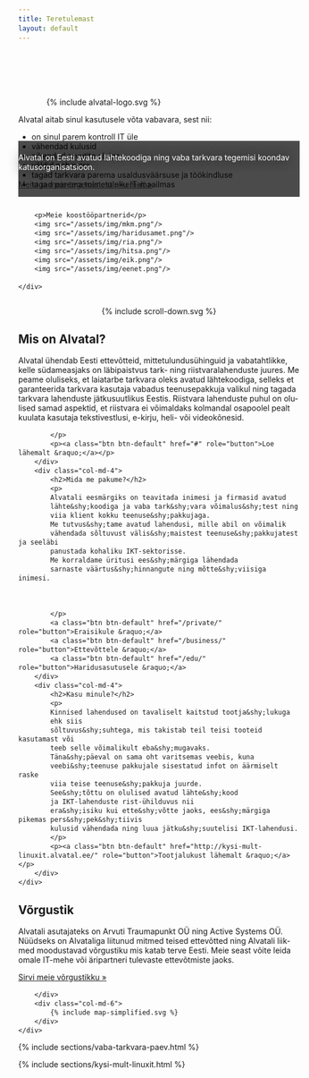 ```yaml
---
title: Teretulemast
layout: default
---
```


<div class="container" id="gallery" style="padding-top:6em; margin: 0 auto;">
    <div class="row">
        <div class="col-md-4">
            <div style="width: 80%; margin: auto;">
                {% include alvatal-logo.svg %}
            </div>
        </div>
        <div class="col-md-8" class="advertise">
            <p>Alvatal aitab sinul kasutusele võta vabavara, sest nii:</p>
            <ul class="ticks">
                <li>on sinul parem kontroll IT üle</li>
                <li>vähendad kulusid</li>
                <li>pikendad arvutite eluiga</li>
                <li>väldid pahavara</li>
                <li>tagad tarkvara parema usaldusväärsuse ja töökindluse</li>
                <li>tagad parema toimetuleku IT-maailmas</li>
            </ul>
        </div>
    </div>
</div>

<div style="background-color: rgba(0,0,0,0.7); position: relative; top:-100px; height:100px; margin-bottom:-90px; display:block;">
    <div class="container" style=" padding-top:2mm; padding-bottom:2mm;">
        <p style="color:white; text-shadow: black 0 0 20px;">
        Alvatal on Eesti avatud lähtekoodiga ning vaba tarkvara
        tegemisi koondav katusorganisatsioon.
        </p>
        <p>
        <a class="btn btn-primary btn-lg" href="#scroll-down" role="button">Meist ja meie tegemistest pikemalt &raquo;</a>
        </p>
    </div>
</div>

<div class="container partners">
    <div class="row">

        <p>Meie koostööpartnerid</p>
        <img src="/assets/img/mkm.png"/>
        <img src="/assets/img/haridusamet.png"/>
        <img src="/assets/img/ria.png"/>
        <img src="/assets/img/hitsa.png"/>
        <img src="/assets/img/eik.png"/>
        <img src="/assets/img/eenet.png"/>

    </div>
</div>

<div style="text-align:center; padding: 1em 0 0;">
    {% include scroll-down.svg %}
</div>

<div class="inverted" id="scroll-down">
<div class="container" lang="et">
    <div class="row">
        <div class="col-md-4">
            <h2>Mis on Alvatal?</h2>
            <p>
            Alvatal ühendab Eesti ette&shy;võtteid, mitte&shy;tulundus&shy;ühinguid ja vaba&shy;tahtlikke,
            kelle südame&shy;asjaks on läbi&shy;paistvus tark- ning riist&shy;vara&shy;lahenduste juures.
            Me peame oluliseks, et laia&shy;tarbe tark&shy;vara oleks avatud lähte&shy;koodiga,
            selleks et garanteerida tark&shy;vara kasutaja vabadus teenuse&shy;pakkuja
            valikul ning tagada tark&shy;vara lahenduste jätku&shy;suutlikus Eestis.
            Riist&shy;vara lahenduste puhul on olulised samad aspektid,
            et riistvara ei võimaldaks kolmandal osapoolel pealt kuulata
            kasutaja teksti&shy;vestlusi, e-kirju, heli- või videokõnesid.
             
            </p>
            <p><a class="btn btn-default" href="#" role="button">Loe lähemalt &raquo;</a></p>
        </div>
        <div class="col-md-4">
            <h2>Mida me pakume?</h2>
            <p>
            Alvatali eesmärgiks on teavitada inimesi ja firmasid avatud
            lähte&shy;koodiga ja vaba tark&shy;vara võimalus&shy;test ning
            viia klient kokku teenuse&shy;pakkujaga.
            Me tutvus&shy;tame avatud lahendusi, mille abil on võimalik
            vähendada sõltuvust välis&shy;maistest teenuse&shy;pakkujatest ja seeläbi
            panustada kohaliku IKT-sektorisse.
            Me korraldame üritusi ees&shy;märgiga lähendada
            sarnaste väärtus&shy;hinnangute ning mõtte&shy;viisiga inimesi.
           
            
            
            </p>
            <a class="btn btn-default" href="/private/" role="button">Eraisikule &raquo;</a>
            <a class="btn btn-default" href="/business/" role="button">Ettevõttele &raquo;</a>
            <a class="btn btn-default" href="/edu/" role="button">Haridusasutusele &raquo;</a>
        </div>
        <div class="col-md-4">
            <h2>Kasu minule?</h2>
            <p>
            Kinnised lahendused on tavaliselt kaitstud tootja&shy;lukuga 
            ehk siis
            sõltuvus&shy;suhtega, mis takistab teil teisi tooteid kasutamast või
            teeb selle võimalikult eba&shy;mugavaks.
            Täna&shy;päeval on sama oht varitsemas veebis, kuna
            veebi&shy;teenuse pakkujale sisestatud infot on äärmiselt raske
            viia teise teenuse&shy;pakkuja juurde.
            See&shy;tõttu on olulised avatud lähte&shy;kood
            ja IKT-lahenduste rist-ühilduvus nii
            era&shy;isiku kui ette&shy;võtte jaoks, ees&shy;märgiga pikemas pers&shy;pek&shy;tiivis
            kulusid vähendada ning luua jätku&shy;suutelisi IKT-lahendusi.
            </p>
            <p><a class="btn btn-default" href="http://kysi-mult-linuxit.alvatal.ee/" role="button">Tootjalukust lähemalt &raquo;</a></p>
        </div>
    </div>
</div>
</div>

<div class="container">
    <div class="row">
        <div class="col-md-6">
            <h2>Võrgustik</h2>
            <p>
            Alvatali asutajateks on Arvuti Traumapunkt OÜ ning Active Systems OÜ.
            Nüüdseks on Alvataliga liitunud mitmed teised ettevõtted
            ning Alvatali liikmed moodustavad võrgustiku mis katab terve
            Eesti.
            Meie seast võite leida omale IT-mehe või äripartneri tulevaste
            ettevõtmiste jaoks.
            </p>
            <p><a class="btn btn-default" href="business/" role="button">Sirvi meie võrgustikku &raquo;</a></p>


        </div>
        <div class="col-md-6">
            {% include map-simplified.svg %}
        </div>
    </div>
</div>

<div class="inverted">
{% include sections/vaba-tarkvara-paev.html %}
</div>

{% include sections/kysi-mult-linuxit.html %}
